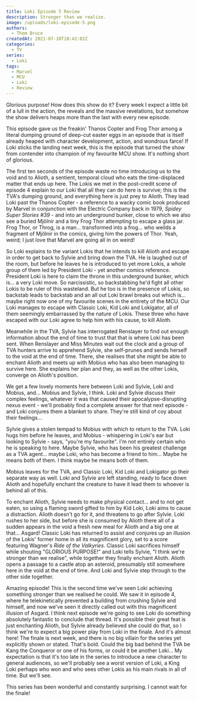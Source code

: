 ```yaml
---
title: Loki Episode 5 Review
description: Stronger than we realize.
image: /uploads/loki-episode-5.png
authors:
  - Thom Bruce
createdAt: 2021-07-10T18:42:02Z
categories:
  - TV
series:
  - Loki
tags:
  - Marvel
  - MCU
  - Loki
  - Review
---
```


Glorious purpose! How does this show do it? Every week I expect a little bit of a lull in the action, the reveals and the massive revelations, but somehow the show delivers heaps more than the last with every new episode.

<spoiler-warning>
<template>
<ul>
<li>Spoilers for Loki Episode 5</li>
</ul>
</template>
</spoiler-warning>

This episode gave us the freakin' Thanos Copter and Frog Thor among a literal dumping ground of deep-cut easter eggs in an episode that is itself already heaped with character development, action, and wondrous farce! If Loki sticks the landing next week, this is the episode that turned the show from contender into champion of my favourite MCU show. It's nothing short of glorious.

The first ten seconds of the episode waste no time introducing us to the void and to Alioth, a sentient, temporal cloud who eats the time-displaced matter that ends up here. The Lokis we met in the post-credit scene of episode 4 explain to our Loki that all they can do here is survive; this is the TVA's dumping ground, and everything here is just prey to Alioth. They lead Loki past the Thanos Copter - a reference to a wacky comic book produced by Marvel in conjunction with the Electric Company back in 1979, _Spidey Super Stories #39_ - and into an underground bunker, close to which we also see a buried Mjölnir and a tiny Frog Thor attempting to escape a glass jar. Frog Thor, or Throg, is a man... transformed into a frog... who weilds a fragment of Mjölnir in the comics, giving him the powers of Thor. Yeah, weird; I just love that Marvel are going all in on weird!

So Loki explains to the variant Lokis that he intends to kill Alioth and escape in order to get back to Sylvie and bring down the TVA. He is laughed out of the room, but before he leaves he is introduced to yet more Lokis, a whole group of them led by President Loki - yet another comics reference. President Loki is here to claim the throne in this underground bunker, which is... a very Loki move. So narcissistic, so backstabbing he'd fight all other Lokis to be ruler of this wasteland. But he too is in the presence of Lokis, so backstab leads to backstab and an all out Loki brawl breaks out which is... maybe right now one of my favourite scenes in the entirety of the MCU. Our Loki manages to escape with Classic Loki, Kid Loki and Lokigator, all of them seemingly embarrassed by the nature of Lokis. These three who have escaped with our Loki agree to help him with his cause, to kill Alioth.

Meanwhile in the TVA, Sylvie has interrogated Renslayer to find out enough information about the end of time to trust that that is where Loki has been sent. When Renslayer and Miss Minutes wait out the clock and a group of TVA hunters arrive to apprehend Sylvie, she self-prunes and sends herself to the void at the end of time. There, she realises that she might be able to enchant Alioth and meets up with Mobius who has also been managing to survive here. She explains her plan and they, as well as the other Lokis, converge on Alioth's position.

We get a few lovely moments here between Loki and Sylvie, Loki and Mobius, and... Mobius and Sylvie, I think. Loki and Sylvie discuss their complex feelings, whatever it was that caused their apocalypse-disrupting nexus event - we'll probably find a complete answer for that next episode - and Loki conjures them a blanket to share. They're still kind of coy about their feelings...

<fountain-screenplay>
<template>
SYLVIE
I don't have friends. I don't have anyone.

LOKI
Well, there are more important things, right?

SYLVIE
Right? Yeah, like bringing down the TVA.

LOKI
I mean saving the universe, when you think about it.

SYLVIE
Well, there's no need to be dramatic but yeah, kind of!
</template>
</fountain-screenplay>

Sylvie gives a stolen tempad to Mobius with which to return to the TVA. Loki hugs him before he leaves, and Mobius - whispering in Loki's ear but looking to Sylvie - says, "you're my favourite". I'm not entirely certain who he is speaking to here. Maybe Sylvie, who has been his greatest challenge as a TVA agent... maybe Loki, who has become a friend to him... Maybe he means both of them. I think maybe he means both of them.

Mobius leaves for the TVA, and Classic Loki, Kid Loki and Lokigator go their separate way as well. Loki and Sylvie are left standing, ready to face down Alioth and hopefully enchant the creature to have it lead them to whoever is behind all of this.

To enchant Alioth, Sylvie needs to make physical contact... and to not get eaten, so using a flaming sword gifted to him by Kid Loki, Loki aims to cause a distraction. Alioth doesn't go for it, and threatens to go after Sylvie. Loki rushes to her side, but before she is consumed by Alioth there all of a sudden appears in the void a fresh new meal for Alioth and a big one at that... Asgard! Classic Loki has returned to assist and conjures up an illusion of the Lokis' former home in all its magnificent glory, set to a score featuring Wagner's _Ride of the Valkyries_. Classic Loki sacrifices himself while shouting "GLORIOUS PURPOSE!" and Loki tells Sylvie, "I think we're stronger than we realise", while together they finally enchant Alioth. Alioth opens a passage to a castle atop an asteroid, presumably still somewhere here in the void at the end of time. And Loki and Sylvie step through to the other side together.

Amazing episode! This is the second time we've seen Loki achieving something stronger than we realised he could. We saw it in episode 4, where he telekinetically prevented a building from crushing Sylvie and himself, and now we've seen it directly called out with this magnificent illusion of Asgard. I think next episode we're going to see Loki do something absolutely fantastic to conclude that thread. It's possible their great feat is just enchanting Alioth, but Sylvie already believed she could do that, so I think we're to expect a big power play from Loki in the finale. And it's almost here! The finale is next week, and there is no big villain for the series yet explicitly shown or stated. That's bold. Could the big bad behind the TVA be Kang the Conqueror or one of his forms, or could it be another Loki... My expectation is that it's too late in the series to introduce a new character to general audiences, so we'll probably see a worst version of Loki, a King Loki perhaps who won and who sees other Lokis as his main rivals in all of time. But we'll see.

This series has been wonderful and constantly surprising. I cannot wait for the finale!